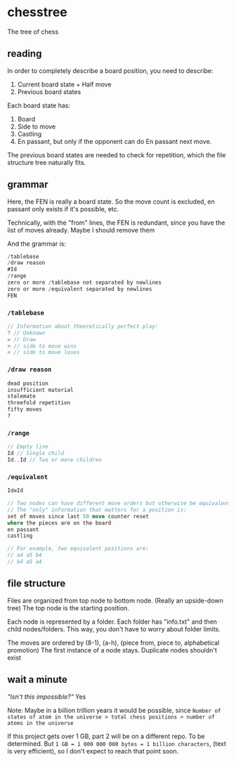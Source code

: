 # chesstree

The tree of chess

## reading

In order to completely describe a board position, you need to describe:

1. Current board state + Half move
2. Previous board states

Each board state has:

1. Board
2. Side to move
3. Castling
4. En passant, but only if the opponent can do En passant next move.

The previous board states are needed to check for repetition, which the file structure tree naturally fits.

## grammar

Here, the FEN is really a board state.
So the move count is excluded, en passant only exists if it's possible, etc.

Technically, with the "from" lines, the FEN is redundant, since you have the list of moves already.
Maybe I should remove them

And the grammar is:

```rust
/tablebase
/draw reason
#Id
/range
zero or more /tablebase not separated by newlines
zero or more /equivalent separated by newlines
FEN
```

### `/tablebase`

```js
// Information about theoretically perfect play:
? // Unknown
= // Draw
> // side to move wins
< // side to move loses
```

### `/draw reason`

```txt
dead position
insufficient material
stalemate
threefold repetition
fifty moves
?
```

### `/range`

```rust
// Empty line
Id // Single child
Id..Id // Two or more children
```

### `/equivalent`

```rust
Id≡Id

// Two nodes can have different move orders but otherwise be equivalent
// The "only" information that matters for a position is:
set of moves since last 50 move counter reset
where the pieces are on the board
en passant
castling

// For example, two equivalent positions are:
// a4 a5 b4
// b4 a5 a4
```

## file structure

Files are organized from top node to bottom node. (Really an upside-down tree)
The top node is the starting position.

Each node is represented by a folder.
Each folder has "info.txt" and then child nodes/folders.
This way, you don't have to worry about folder limits.

The moves are ordered by (8-1), (a-h), (piece from, piece to, alphabetical promotion)
The first instance of a node stays. Duplicate nodes shouldn't exist

## wait a minute

_"Isn't this impossible?"_ Yes

Note: Maybe in a billion trillion years it would be possible, since
`Number of states of atom in the universe > total chess positions > number of atoms in the universe`

If this project gets over 1 GB, part 2 will be on a different repo. To be determined.
But `1 GB = 1 000 000 000 bytes = 1 billion characters`, (text is very efficient), so I don't expect to reach that point soon.
